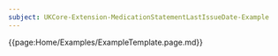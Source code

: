 ```yaml
---
subject: UKCore-Extension-MedicationStatementLastIssueDate-Example
---
```

{{page:Home/Examples/ExampleTemplate.page.md}}
